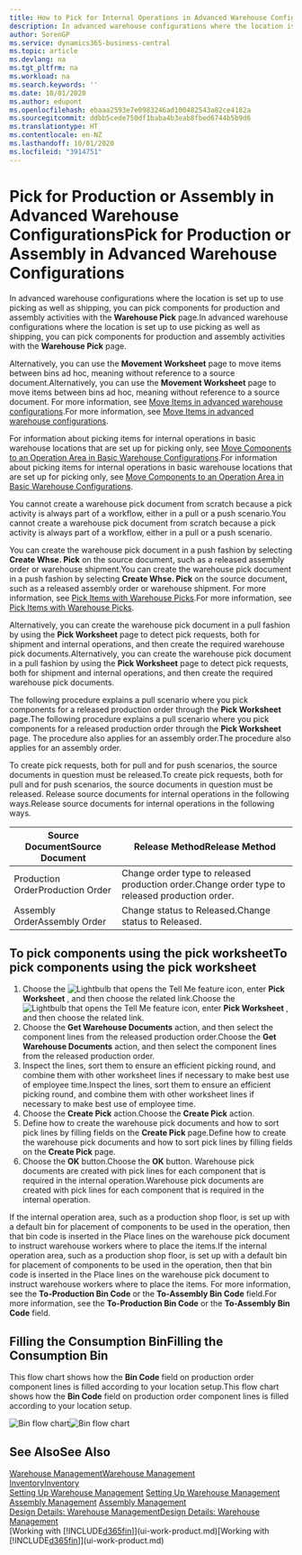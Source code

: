 ```yaml
---
title: How to Pick for Internal Operations in Advanced Warehouse Configurations | Microsoft Docs
description: In advanced warehouse configurations where the location is set up to use picking as well as shipping, you can pick components for production and assembly activities with the **Warehouse Pick** page.
author: SorenGP
ms.service: dynamics365-business-central
ms.topic: article
ms.devlang: na
ms.tgt_pltfrm: na
ms.workload: na
ms.search.keywords: ''
ms.date: 10/01/2020
ms.author: edupont
ms.openlocfilehash: ebaaa2593e7e0983246ad100482543a82ce4182a
ms.sourcegitcommit: ddbb5cede750df1baba4b3eab8fbed6744b5b9d6
ms.translationtype: HT
ms.contentlocale: en-NZ
ms.lasthandoff: 10/01/2020
ms.locfileid: "3914751"
---
```

# <a name="pick-for-production-or-assembly-in-advanced-warehouse-configurations"></a><span data-ttu-id="ca1b8-103">Pick for Production or Assembly in Advanced Warehouse Configurations</span><span class="sxs-lookup"><span data-stu-id="ca1b8-103">Pick for Production or Assembly in Advanced Warehouse Configurations</span></span>
<span data-ttu-id="ca1b8-104">In advanced warehouse configurations where the location is set up to use picking as well as shipping, you can pick components for production and assembly activities with the **Warehouse Pick** page.</span><span class="sxs-lookup"><span data-stu-id="ca1b8-104">In advanced warehouse configurations where the location is set up to use picking as well as shipping, you can pick components for production and assembly activities with the **Warehouse Pick** page.</span></span>  

<span data-ttu-id="ca1b8-105">Alternatively, you can use the **Movement Worksheet** page to move items between bins ad hoc, meaning without reference to a source document.</span><span class="sxs-lookup"><span data-stu-id="ca1b8-105">Alternatively, you can use the **Movement Worksheet** page to move items between bins ad hoc, meaning without reference to a source document.</span></span> <span data-ttu-id="ca1b8-106">For more information, see [Move Items in advanced warehouse configurations](warehouse-how-to-move-items-in-advanced-warehousing.md).</span><span class="sxs-lookup"><span data-stu-id="ca1b8-106">For more information, see [Move Items in advanced warehouse configurations](warehouse-how-to-move-items-in-advanced-warehousing.md).</span></span>  

<span data-ttu-id="ca1b8-107">For information about picking items for internal operations in basic warehouse locations that are set up for picking only, see [Move Components to an Operation Area in Basic Warehouse Configurations](warehouse-how-to-move-components-to-an-operation-area-in-basic-warehousing.md).</span><span class="sxs-lookup"><span data-stu-id="ca1b8-107">For information about picking items for internal operations in basic warehouse locations that are set up for picking only, see [Move Components to an Operation Area in Basic Warehouse Configurations](warehouse-how-to-move-components-to-an-operation-area-in-basic-warehousing.md).</span></span>  

<span data-ttu-id="ca1b8-108">You cannot create a warehouse pick document from scratch because a pick activity is always part of a workflow, either in a pull or a push scenario.</span><span class="sxs-lookup"><span data-stu-id="ca1b8-108">You cannot create a warehouse pick document from scratch because a pick activity is always part of a workflow, either in a pull or a push scenario.</span></span>  

<span data-ttu-id="ca1b8-109">You can create the warehouse pick document in a push fashion by selecting **Create Whse. Pick** on the source document, such as a released assembly order or warehouse shipment.</span><span class="sxs-lookup"><span data-stu-id="ca1b8-109">You can create the warehouse pick document in a push fashion by selecting **Create Whse. Pick** on the source document, such as a released assembly order or warehouse shipment.</span></span> <span data-ttu-id="ca1b8-110">For more information, see [Pick Items with Warehouse Picks](warehouse-how-to-pick-items-for-warehouse-shipment.md).</span><span class="sxs-lookup"><span data-stu-id="ca1b8-110">For more information, see [Pick Items with Warehouse Picks](warehouse-how-to-pick-items-for-warehouse-shipment.md).</span></span>  

<span data-ttu-id="ca1b8-111">Alternatively, you can create the warehouse pick document in a pull fashion by using the **Pick Worksheet** page to detect pick requests, both for shipment and internal operations, and then create the required warehouse pick documents.</span><span class="sxs-lookup"><span data-stu-id="ca1b8-111">Alternatively, you can create the warehouse pick document in a pull fashion by using the **Pick Worksheet** page to detect pick requests, both for shipment and internal operations, and then create the required warehouse pick documents.</span></span>  

<span data-ttu-id="ca1b8-112">The following procedure explains a pull scenario where you pick components for a released production order through the **Pick Worksheet** page.</span><span class="sxs-lookup"><span data-stu-id="ca1b8-112">The following procedure explains a pull scenario where you pick components for a released production order through the **Pick Worksheet** page.</span></span> <span data-ttu-id="ca1b8-113">The procedure also applies for an assembly order.</span><span class="sxs-lookup"><span data-stu-id="ca1b8-113">The procedure also applies for an assembly order.</span></span>  

<span data-ttu-id="ca1b8-114">To create pick requests, both for pull and for push scenarios, the source documents in question must be released.</span><span class="sxs-lookup"><span data-stu-id="ca1b8-114">To create pick requests, both for pull and for push scenarios, the source documents in question must be released.</span></span> <span data-ttu-id="ca1b8-115">Release source documents for internal operations in the following ways.</span><span class="sxs-lookup"><span data-stu-id="ca1b8-115">Release source documents for internal operations in the following ways.</span></span>  

|<span data-ttu-id="ca1b8-116">Source Document</span><span class="sxs-lookup"><span data-stu-id="ca1b8-116">Source Document</span></span>|<span data-ttu-id="ca1b8-117">Release Method</span><span class="sxs-lookup"><span data-stu-id="ca1b8-117">Release Method</span></span>|  
|---------------------|--------------------|  
|<span data-ttu-id="ca1b8-118">Production Order</span><span class="sxs-lookup"><span data-stu-id="ca1b8-118">Production Order</span></span>|<span data-ttu-id="ca1b8-119">Change order type to released production order.</span><span class="sxs-lookup"><span data-stu-id="ca1b8-119">Change order type to released production order.</span></span>|  
|<span data-ttu-id="ca1b8-120">Assembly Order</span><span class="sxs-lookup"><span data-stu-id="ca1b8-120">Assembly Order</span></span>|<span data-ttu-id="ca1b8-121">Change status to Released.</span><span class="sxs-lookup"><span data-stu-id="ca1b8-121">Change status to Released.</span></span>|  

## <a name="to-pick-components-using-the-pick-worksheet"></a><span data-ttu-id="ca1b8-122">To pick components using the pick worksheet</span><span class="sxs-lookup"><span data-stu-id="ca1b8-122">To pick components using the pick worksheet</span></span>  
1.  <span data-ttu-id="ca1b8-123">Choose the ![Lightbulb that opens the Tell Me feature](media/ui-search/search_small.png "Tell me what you want to do") icon, enter **Pick Worksheet** , and then choose the related link.</span><span class="sxs-lookup"><span data-stu-id="ca1b8-123">Choose the ![Lightbulb that opens the Tell Me feature](media/ui-search/search_small.png "Tell me what you want to do") icon, enter **Pick Worksheet** , and then choose the related link.</span></span>  
2.  <span data-ttu-id="ca1b8-124">Choose the **Get Warehouse Documents** action, and then select the component lines from the released production order.</span><span class="sxs-lookup"><span data-stu-id="ca1b8-124">Choose the **Get Warehouse Documents** action, and then select the component lines from the released production order.</span></span>  
3.  <span data-ttu-id="ca1b8-125">Inspect the lines, sort them to ensure an efficient picking round, and combine them with other worksheet lines if necessary to make best use of employee time.</span><span class="sxs-lookup"><span data-stu-id="ca1b8-125">Inspect the lines, sort them to ensure an efficient picking round, and combine them with other worksheet lines if necessary to make best use of employee time.</span></span>  
4.  <span data-ttu-id="ca1b8-126">Choose the **Create Pick** action.</span><span class="sxs-lookup"><span data-stu-id="ca1b8-126">Choose the **Create Pick** action.</span></span>  
5.  <span data-ttu-id="ca1b8-127">Define how to create the warehouse pick documents and how to sort pick lines by filling fields on the **Create Pick** page.</span><span class="sxs-lookup"><span data-stu-id="ca1b8-127">Define how to create the warehouse pick documents and how to sort pick lines by filling fields on the **Create Pick** page.</span></span>  
6.  <span data-ttu-id="ca1b8-128">Choose the **OK** button.</span><span class="sxs-lookup"><span data-stu-id="ca1b8-128">Choose the **OK** button.</span></span> <span data-ttu-id="ca1b8-129">Warehouse pick documents are created with pick lines for each component that is required in the internal operation.</span><span class="sxs-lookup"><span data-stu-id="ca1b8-129">Warehouse pick documents are created with pick lines for each component that is required in the internal operation.</span></span>  

<span data-ttu-id="ca1b8-130">If the internal operation area, such as a production shop floor, is set up with a default bin for placement of components to be used in the operation, then that bin code is inserted in the Place lines on the warehouse pick document to instruct warehouse workers where to place the items.</span><span class="sxs-lookup"><span data-stu-id="ca1b8-130">If the internal operation area, such as a production shop floor, is set up with a default bin for placement of components to be used in the operation, then that bin code is inserted in the Place lines on the warehouse pick document to instruct warehouse workers where to place the items.</span></span> <span data-ttu-id="ca1b8-131">For more information, see the **To-Production Bin Code** or the **To-Assembly Bin Code** field.</span><span class="sxs-lookup"><span data-stu-id="ca1b8-131">For more information, see the **To-Production Bin Code** or the **To-Assembly Bin Code** field.</span></span>

## <a name="filling-the-consumption-bin"></a><span data-ttu-id="ca1b8-132">Filling the Consumption Bin</span><span class="sxs-lookup"><span data-stu-id="ca1b8-132">Filling the Consumption Bin</span></span>
<span data-ttu-id="ca1b8-133">This flow chart shows how the **Bin Code** field on production order component lines is filled according to your location setup.</span><span class="sxs-lookup"><span data-stu-id="ca1b8-133">This flow chart shows how the **Bin Code** field on production order component lines is filled according to your location setup.</span></span>

<span data-ttu-id="ca1b8-134">![Bin flow chart](media/binflow.png "BinFlow")</span><span class="sxs-lookup"><span data-stu-id="ca1b8-134">![Bin flow chart](media/binflow.png "BinFlow")</span></span>  

## <a name="see-also"></a><span data-ttu-id="ca1b8-135">See Also</span><span class="sxs-lookup"><span data-stu-id="ca1b8-135">See Also</span></span>
[<span data-ttu-id="ca1b8-136">Warehouse Management</span><span class="sxs-lookup"><span data-stu-id="ca1b8-136">Warehouse Management</span></span>](warehouse-manage-warehouse.md)  
[<span data-ttu-id="ca1b8-137">Inventory</span><span class="sxs-lookup"><span data-stu-id="ca1b8-137">Inventory</span></span>](inventory-manage-inventory.md)  
<span data-ttu-id="ca1b8-138">[Setting Up Warehouse Management](warehouse-setup-warehouse.md)   </span><span class="sxs-lookup"><span data-stu-id="ca1b8-138">[Setting Up Warehouse Management](warehouse-setup-warehouse.md)   </span></span>  
<span data-ttu-id="ca1b8-139">[Assembly Management](assembly-assemble-items.md)  </span><span class="sxs-lookup"><span data-stu-id="ca1b8-139">[Assembly Management](assembly-assemble-items.md)  </span></span>  
[<span data-ttu-id="ca1b8-140">Design Details: Warehouse Management</span><span class="sxs-lookup"><span data-stu-id="ca1b8-140">Design Details: Warehouse Management</span></span>](design-details-warehouse-management.md)  
<span data-ttu-id="ca1b8-141">[Working with [!INCLUDE[d365fin](includes/d365fin_md.md)]](ui-work-product.md)</span><span class="sxs-lookup"><span data-stu-id="ca1b8-141">[Working with [!INCLUDE[d365fin](includes/d365fin_md.md)]](ui-work-product.md)</span></span>
